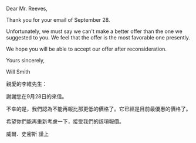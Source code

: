 Dear Mr. Reeves,

Thank you for your email of September 28.

Unfortunately, we must say we can\'t make a better offer than the one we
suggested to you. We feel that the offer is the most favorable one
presently.

We hope you will be able to accept our offer after reconsideration.

Yours sincerely,

Will Smith

親愛的李維先生：

謝謝您在9月28日的來信。

不幸的是，我們認為不能再報比那更低的價格了。它已經是目前最優惠的價格了。

希望你們能再重新考慮一下，接受我們的該項報價。

威爾．史密斯 謹上
